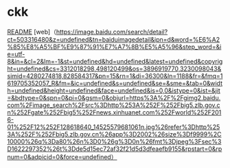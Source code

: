 # ckk
[README](https://github.com/yiguo-ckk/ckk/blob/main/English%20Work/README.md)
[web]（https://image.baidu.com/search/detail?ct=503316480&z=undefined&tn=baiduimagedetail&ipn=d&word=%E6%A2%85%E8%A5%BF%E9%87%91%E7%A7%8B%E5%A5%96&step_word=&ie=utf-8&in=&cl=2&lm=-1&st=undefined&hd=undefined&latest=undefined&copyright=undefined&cs=3312018298,498120499&os=3896919770,3230098043&simid=4280274818,828584317&pn=15&rn=1&di=36300&ln=1188&fr=&fmq=1619705352057_R&fm=&ic=undefined&s=undefined&se=&sme=&tab=0&width=undefined&height=undefined&face=undefined&is=0,0&istype=0&ist=&jit=&bdtype=0&spn=0&pi=0&gsm=0&objurl=https%3A%2F%2Fgimg2.baidu.com%2Fimage_search%2Fsrc%3Dhttp%253A%252F%252Fbig5.zlb.gov.cn%252Fgate%252Fbig5%252Fnews.xinhuanet.com%252Fworld%252F2016-01%252F12%252F128618640_14525579681061n.jpg%26refer%3Dhttp%253A%252F%252Fbig5.zlb.gov.cn%26app%3D2002%26size%3Df9999%2C10000%26q%3Da80%26n%3D0%26g%3D0n%26fmt%3Djpeg%3Fsec%3D1622297352%26t%3Dde5d15ec72af32f21d5d3dfeaefb9155&rpstart=0&rpnum=0&adpicid=0&force=undefined）
